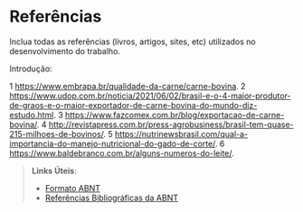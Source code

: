# Referências

Inclua todas as referências (livros, artigos, sites, etc) utilizados no desenvolvimento do trabalho.

Introdução:

1 https://www.embrapa.br/qualidade-da-carne/carne-bovina.
2 https://www.udop.com.br/noticia/2021/06/02/brasil-e-o-4-maior-produtor-de-graos-e-o-maior-exportador-de-carne-bovina-do-mundo-diz-estudo.html.
3 https://www.fazcomex.com.br/blog/exportacao-de-carne-bovina/.
4 http://revistapress.com.br/press-agrobusiness/brasil-tem-quase-215-milhoes-de-bovinos/.
5 https://nutrinewsbrasil.com/qual-a-importancia-do-manejo-nutricional-do-gado-de-corte/.
6 https://www.baldebranco.com.br/alguns-numeros-do-leite/.

> **Links Úteis**:
> - [Formato ABNT](https://www.normastecnicas.com/abnt/trabalhos-academicos/referencias/)
> - [Referências Bibliográficas da ABNT](https://comunidade.rockcontent.com/referencia-bibliografica-abnt/)
